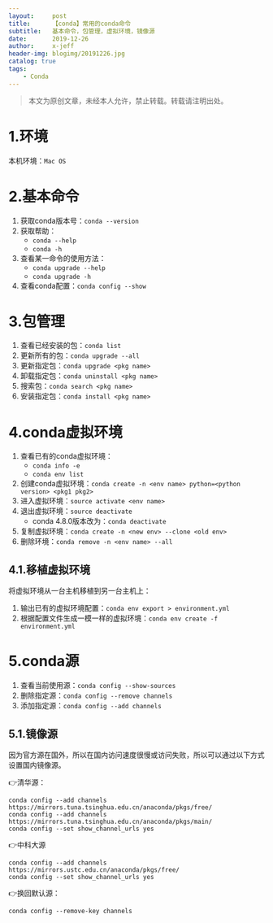 ```yaml
---
layout:     post
title:      【conda】常用的conda命令
subtitle:   基本命令，包管理，虚拟环境，镜像源
date:       2019-12-26
author:     x-jeff
header-img: blogimg/20191226.jpg
catalog: true
tags:
    - Conda
---  
```

>本文为原创文章，未经本人允许，禁止转载。转载请注明出处。

# 1.环境

本机环境：`Mac OS`

# 2.基本命令

1. 获取conda版本号：`conda --version`
2. 获取帮助：
	* `conda --help`
	* `conda -h`
3. 查看某一命令的使用方法：
	* `conda upgrade --help`
	* `conda upgrade -h`
4. 查看conda配置：`conda config --show`

# 3.包管理

1. 查看已经安装的包：`conda list`
2. 更新所有的包：`conda upgrade --all`
3. 更新指定包：`conda upgrade <pkg name>`
4. 卸载指定包：`conda uninstall <pkg name>`
5. 搜索包：`conda search <pkg name>`
6. 安装指定包：`conda install <pkg name>`

# 4.conda虚拟环境

1. 查看已有的conda虚拟环境：
	* `conda info -e`
	* `conda env list`
2. 创建conda虚拟环境：`conda create -n <env name> python=<python version> <pkg1 pkg2>`
3. 进入虚拟环境：`source activate <env name>`
4. 退出虚拟环境：`source deactivate`
	* conda 4.8.0版本改为：`conda deactivate`
5. 复制虚拟环境：`conda create -n <new env> --clone <old env>`
6. 删除环境：`conda remove -n <env name> --all`

## 4.1.移植虚拟环境

将虚拟环境从一台主机移植到另一台主机上：

1. 输出已有的虚拟环境配置：`conda env export > environment.yml`
2. 根据配置文件生成一模一样的虚拟环境：`conda env create -f environment.yml`

# 5.conda源

1. 查看当前使用源：`conda config --show-sources`
2. 删除指定源：`conda config --remove channels`
3. 添加指定源：`conda config --add channels`

## 5.1.镜像源

因为官方源在国外，所以在国内访问速度很慢或访问失败，所以可以通过以下方式设置国内镜像源。

👉清华源：

```
conda config --add channels https://mirrors.tuna.tsinghua.edu.cn/anaconda/pkgs/free/
conda config --add channels https://mirrors.tuna.tsinghua.edu.cn/anaconda/pkgs/main/
conda config --set show_channel_urls yes
```

👉中科大源

```
conda config --add channels https://mirrors.ustc.edu.cn/anaconda/pkgs/free/
conda config --set show_channel_urls yes
```

👉换回默认源：

```
conda config --remove-key channels
```
